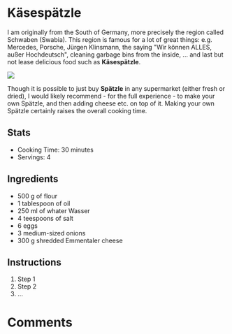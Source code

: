 # Käsespätzle

I am originally from the South of Germany, more precisely the region called Schwaben (Swabia). This region is famous for a lot of great things: e.g. Mercedes, Porsche, Jürgen Klinsmann, the saying "Wir können ALLES, außer Hochdeutsch", cleaning garbage bins from the inside, ... and last but not lease delicious food such as **Käsespätzle**. 

![](img/kaesespaetzle.webp)

Though it is possible to just buy **Spätzle** in any supermarket (either fresh or dried), I would likely recommend - for the full experience - to make your own Spätzle, and then adding cheese etc. on top of it. Making your own Spätzle certainly raises the overall cooking time.

## Stats
- Cooking Time: 30 minutes
- Servings: 4

## Ingredients
- 500 g of flour 
- 1 tablespoon of   oil
- 250 ml of whater	Wasser
- 4 teespoons of salt
- 6	eggs
- 3 medium-sized onions
- 300 g shredded Emmentaler cheese

## Instructions
1. Step 1
2. Step 2
3. ...

# Comments
